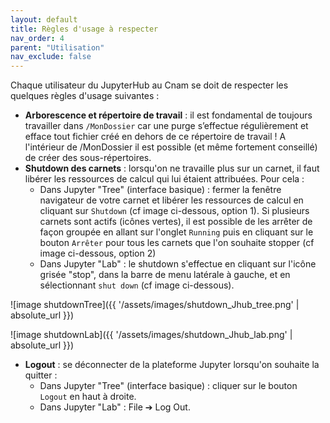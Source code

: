 ```yaml
---
layout: default
title: Règles d'usage à respecter
nav_order: 4
parent: "Utilisation"
nav_exclude: false
---
```


Chaque utilisateur du JupyterHub au Cnam se doit de respecter les quelques règles d'usage suivantes :

* **Arborescence et répertoire de travail** : il est fondamental de toujours travailler dans `/MonDossier` car une purge s’effectue régulièrement et efface tout fichier créé en dehors de ce répertoire de travail ! A l'intérieur de /MonDossier il est possible (et même fortement conseillé) de créer des sous-répertoires. 
* **Shutdown des carnets** : lorsqu'on ne travaille plus sur un carnet, il faut libérer les ressources de calcul qui lui étaient attribuées. Pour cela :
	* Dans Jupyter "Tree" (interface basique) : fermer la fenêtre navigateur de votre carnet et libérer les ressources de calcul en cliquant sur `Shutdown` (cf image ci-dessous, option 1). Si plusieurs carnets sont actifs (icônes vertes), il est possible de les arrêter de façon groupée en allant sur l'onglet `Running` puis en cliquant sur le bouton `Arrêter` pour tous les carnets que l'on souhaite stopper (cf image ci-dessous, option 2)
	* Dans Jupyter "Lab" : le shutdown s'effectue en cliquant sur l'icône grisée "stop", dans la barre de menu latérale à gauche, et en sélectionnant `shut down` (cf image ci-dessous).

![image shutdownTree]({{ '/assets/images/shutdown_Jhub_tree.png' | absolute_url }})

![image shutdownLab]({{ '/assets/images/shutdown_Jhub_lab.png' | absolute_url }})

* **Logout** : se déconnecter de la plateforme Jupyter lorsqu'on souhaite la quitter :
	* Dans Jupyter "Tree" (interface basique) : cliquer sur le bouton `Logout` en haut à droite.
	* Dans Jupyter "Lab" : File ➔ Log Out.